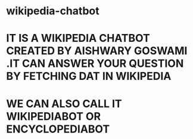 # wikipedia-chatbot
# IT IS A WIKIPEDIA CHATBOT CREATED BY AISHWARY GOSWAMI .IT CAN ANSWER YOUR QUESTION BY FETCHING DAT IN WIKIPEDIA
# WE CAN ALSO CALL IT WIKIPEDIABOT OR ENCYCLOPEDIABOT  
